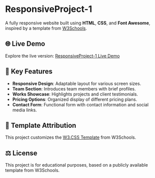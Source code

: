 # ResponsiveProject-1

A fully responsive website built using **HTML**, **CSS**, and **Font Awesome**, inspired by a template from [W3Schools](https://www.w3schools.com/).

## 🌐 Live Demo
Explore the live version: [ResponsiveProject-1 Live Demo](https://mehmetalbyrak.github.io/ResponsiveProject-1/)

## 📌 Key Features
- **Responsive Design**: Adaptable layout for various screen sizes.
- **Team Section**: Introduces team members with brief profiles.
- **Works Showcase**: Highlights projects and client testimonials.
- **Pricing Options**: Organized display of different pricing plans.
- **Contact Form**: Functional form with contact information and social media links.

## 📄 Template Attribution
This project customizes the [W3.CSS Template](https://www.w3schools.com/w3css/tryw3css_templates_website.htm) from W3Schools.

## ⚖️ License
This project is for educational purposes, based on a publicly available template from W3Schools.
